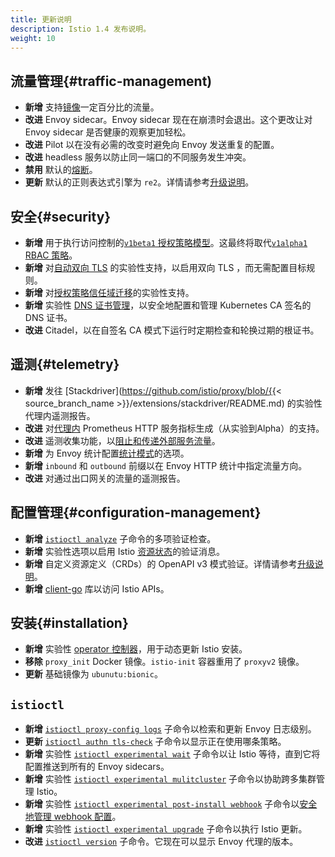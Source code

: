 ```yaml
---
title: 更新说明
description: Istio 1.4 发布说明。
weight: 10
---
```


## 流量管理{#traffic-management)

- **新增** 支持[镜像](/zh/docs/tasks/traffic-management/mirroring/)一定百分比的流量。
- **改进** Envoy sidecar。Envoy sidecar 现在在崩溃时会退出。这个更改让对 Envoy sidecar 是否健康的观察更加轻松。
- **改进** Pilot 以在没有必需的改变时避免向 Envoy 发送重复的配置。
- **改进** headless 服务以防止同一端口的不同服务发生冲突。
- **禁用** 默认的[熔断](/zh/docs/tasks/traffic-management/circuit-breaking/)。
- **更新** 默认的正则表达式引擎为 `re2`。详情请参考[升级说明](/zh/news/2019/announcing-1.4/upgrade-notes)。

## 安全{#security}

- **新增** 用于执行访问控制的[`v1beta1` 授权策略模型](/zh/blog/2019/v1beta1-authorization-policy/)。这最终将取代[`v1alpha1` RBAC 策略](/zh/docs/reference/config/security/istio.rbac.v1alpha1/)。
- **新增** 对[自动双向 TLS](/zh/docs/tasks/security/authentication/auto-mtls/) 的实验性支持，以启用双向 TLS ，而无需配置目标规则。
- **新增** 对[授权策略信任域迁移](/zh/docs/tasks/security/authorization/authz-td-migration/)的实验性支持。
- **新增** 实验性 [DNS 证书管理](/zh/blog/2019/dns-cert/)，以安全地配置和管理 Kubernetes CA 签名的 DNS 证书。
- **改进** Citadel，以在自签名 CA 模式下运行时定期检查和轮换过期的根证书。

## 遥测{#telemetry}

- **新增** 发往 [Stackdriver](https://github.com/istio/proxy/blob/{{< source_branch_name >}}/extensions/stackdriver/README.md) 的实验性代理内遥测报告。
- **改进** 对[代理内](/zh/docs/ops/telemetry/in-proxy-service-telemetry/) Prometheus HTTP 服务指标生成（从实验到Alpha）的支持。
- **改进** 遥测收集功能，以[阻止和传递外部服务流量](/zh/blog/2019/monitoring-external-service-traffic/)。
- **新增** 为 Envoy 统计配置[统计模式](/zh/docs/reference/config/istio.mesh.v1alpha1/#MeshConfig)的选项。
- **新增** `inbound` 和 `outbound` 前缀以在 Envoy HTTP 统计中指定流量方向。
- **改进** 对通过出口网关的流量的遥测报告。

## 配置管理{#configuration-management}

- **新增** [`istioctl analyze`](/zh/docs/ops/diagnostic-tools/istioctl-analyze/) 子命令的多项验证检查。
- **新增** 实验性选项以启用 Istio [资源状态](/zh/docs/ops/diagnostic-tools/istioctl-analyze/#enabling-validation-messages-for-resource-status)的验证消息。
- **新增** 自定义资源定义（CRDs）的 OpenAPI v3 模式验证。详情请参考[升级说明](/zh/news/2019/announcing-1.4/upgrade-notes)。
- **新增** [client-go](https://github.com/istio/client-go) 库以访问 Istio APIs。

## 安装{#installation}

- **新增** 实验性 [operator 控制器](/zh/docs/setup/install/standalone-operator/)，用于动态更新 Istio 安装。
- **移除** `proxy_init` Docker 镜像。`istio-init` 容器重用了 `proxyv2` 镜像。
- **更新** 基础镜像为 `ubunutu:bionic`。

## `istioctl`

- **新增** [`istioctl proxy-config logs`](/zh/docs/reference/commands/istioctl/#istioctl-proxy-config-log) 子命令以检索和更新 Envoy 日志级别。
- **更新** [`istioctl authn tls-check`](/zh/docs/reference/commands/istioctl/#istioctl-authn-tls-check) 子命令以显示正在使用哪条策略。
- **新增** 实验性 [`istioctl experimental wait`](/zh/docs/reference/commands/istioctl/#istioctl-experimental-wait) 子命令以让 Istio 等待，直到它将配置推送到所有的 Envoy sidecars。
- **新增** 实验性 [`istioctl experimental mulitcluster`](/zh/docs/reference/commands/istioctl/#istioctl-experimental-multicluster) 子命令以协助跨多集群管理 Istio。
- **新增** 实验性 [`istioctl experimental post-install webhook`](/zh/docs/reference/commands/istioctl/#istioctl-experimental-post-install-webhook) 子命令以[安全地管理 webhook 配置](/zh/blog/2019/webhook/)。
- **新增** 实验性 [`istioctl experimental upgrade`](/zh/docs/setup/upgrade/istioctl-upgrade/) 子命令以执行 Istio 更新。
- **改进** [`istioctl version`](/zh/docs/reference/commands/istioctl/#istioctl-version) 子命令。它现在可以显示 Envoy 代理的版本。
